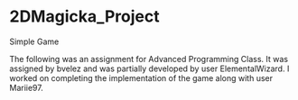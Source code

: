 # 2DMagicka_Project
Simple Game

The following was an assignment for Advanced Programming Class.
It was assigned by bvelez and was partially developed by user ElementalWizard.
I worked on completing the implementation of the game along with user Mariie97.
